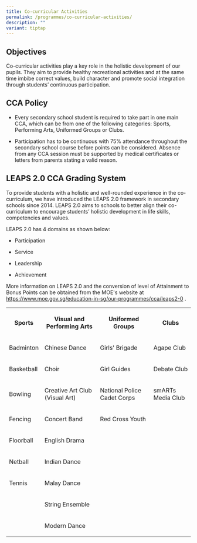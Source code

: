 ```yaml
---
title: Co-curricular Activities
permalink: /programmes/co-curricular-activities/
description: ""
variant: tiptap
---
```

<h2>Objectives</h2>
<p>Co-curricular activities play a key role in the holistic development of
our pupils. They aim to provide healthy recreational activities and at
the same time imbibe correct values, build character and promote social
integration through students’ continuous participation.</p>
<h2>CCA Policy</h2>
<ul>
<li>
<p>Every secondary school&nbsp;student is required to take part in one main
CCA, which can be from one of the following categories:&nbsp;Sports, Performing
Arts,&nbsp;Uniformed Groups or&nbsp;Clubs.</p>
</li>
<li>
<p>Participation has to be continuous with 75% attendance throughout the
secondary school course before points can be considered. Absence from any
CCA session must be supported by medical certificates or letters from parents
stating a valid reason.</p>
</li>
</ul>
<h2>LEAPS 2.0 CCA Grading System</h2>
<p>To provide students with a holistic and well-rounded experience in the
co-curriculum, we have introduced the LEAPS 2.0 framework in secondary
schools since 2014. LEAPS 2.0 aims to schools to better align their co-curriculum
to encourage students’ holistic development in life skills, competencies
and values.</p>
<p>LEAPS 2.0 has 4 domains as shown below:</p>
<ul data-tight="true" class="tight">
<li>
<p>Participation</p>
</li>
<li>
<p>Service</p>
</li>
<li>
<p>Leadership</p>
</li>
<li>
<p>Achievement</p>
</li>
</ul>
<p>More information on LEAPS 2.0 and the conversion of level of Attainment
to Bonus Points can be obtained from the MOE's website at&nbsp; <a href="https://www.moe.gov.sg/education-in-sg/our-programmes/cca/leaps2-0" rel="noopener noreferrer nofollow" target="_blank">https://www.moe.gov.sg/education-in-sg/our-programmes/cca/leaps2-0</a>&nbsp;.</p>
<table>
<tbody>
<tr>
<th rowspan="1" colspan="1">
<p><strong>Sports</strong>
</p>
</th>
<th rowspan="1" colspan="1">
<p><strong>Visual and Performing Arts</strong>
</p>
</th>
<th rowspan="1" colspan="1">
<p><strong>Uniformed Groups</strong>
</p>
</th>
<th rowspan="1" colspan="1">
<p><strong>Clubs</strong>
</p>
</th>
</tr>
<tr>
<td rowspan="1" colspan="1">
<p>Badminton</p>
</td>
<td rowspan="1" colspan="1">
<p>Chinese Dance</p>
</td>
<td rowspan="1" colspan="1">
<p>Girls' Brigade</p>
</td>
<td rowspan="1" colspan="1">
<p>Agape Club</p>
</td>
</tr>
<tr>
<td rowspan="1" colspan="1">
<p>Basketball</p>
</td>
<td rowspan="1" colspan="1">
<p>Choir</p>
</td>
<td rowspan="1" colspan="1">
<p>Girl Guides</p>
</td>
<td rowspan="1" colspan="1">
<p>Debate Club</p>
</td>
</tr>
<tr>
<td rowspan="1" colspan="1">
<p>Bowling</p>
</td>
<td rowspan="1" colspan="1">
<p>Creative Art Club (Visual Art)</p>
</td>
<td rowspan="1" colspan="1">
<p>National Police Cadet Corps</p>
</td>
<td rowspan="1" colspan="1">
<p>smARTs Media Club</p>
</td>
</tr>
<tr>
<td rowspan="1" colspan="1">
<p>Fencing</p>
</td>
<td rowspan="1" colspan="1">
<p>Concert Band</p>
</td>
<td rowspan="1" colspan="1">
<p>Red Cross Youth</p>
</td>
<td rowspan="1" colspan="1">
<p></p>
</td>
</tr>
<tr>
<td rowspan="1" colspan="1">
<p>Floorball</p>
</td>
<td rowspan="1" colspan="1">
<p>English Drama</p>
</td>
<td rowspan="1" colspan="1">
<p></p>
</td>
<td rowspan="1" colspan="1">
<p></p>
</td>
</tr>
<tr>
<td rowspan="1" colspan="1">
<p>Netball</p>
</td>
<td rowspan="1" colspan="1">
<p>Indian Dance</p>
</td>
<td rowspan="1" colspan="1">
<p></p>
</td>
<td rowspan="1" colspan="1">
<p></p>
</td>
</tr>
<tr>
<td rowspan="1" colspan="1">
<p>Tennis</p>
</td>
<td rowspan="1" colspan="1">
<p>Malay Dance</p>
</td>
<td rowspan="1" colspan="1">
<p></p>
</td>
<td rowspan="1" colspan="1">
<p></p>
</td>
</tr>
<tr>
<td rowspan="1" colspan="1">
<p></p>
</td>
<td rowspan="1" colspan="1">
<p>String Ensemble</p>
</td>
<td rowspan="1" colspan="1">
<p></p>
</td>
<td rowspan="1" colspan="1">
<p></p>
</td>
</tr>
<tr>
<td rowspan="1" colspan="1">
<p></p>
</td>
<td rowspan="1" colspan="1">
<p>Modern Dance</p>
</td>
<td rowspan="1" colspan="1">
<p></p>
</td>
<td rowspan="1" colspan="1">
<p></p>
</td>
</tr>
</tbody>
</table>
<p></p>